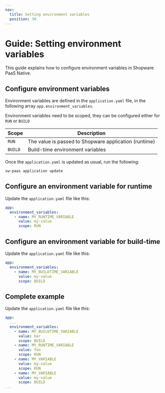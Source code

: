 ```yaml
---
nav:
  title: Setting environment variables
  position: 30
---
```


# Guide: Setting environment variables

This guide explains how to configure environment variables in Shopware PaaS Native.

## Configure environment variables

Environment variables are defined in the `application.yaml` file, in the following array `app.environment_variables`.

Environment variables need to be scoped, they can be configured either for `RUN` or `BUILD`

| Scope      | Description                                           |
|------------|-------------------------------------------------------|
| `RUN`      | The value is passed to Shopware application (runtime) |
| `BUILD`    | Build-time environment variables                      |

Once the `application.yaml` is updated as usual, run the following:

```sh
sw-paas application update
```

## Configure an environment variable for runtime

Update the `application.yaml` file like this:

```yaml
app:
  environment_variables:
    - name: MY_RUNTIME_VARIABLE
      value: my-value
      scope: RUN
```

## Configure an environment variable for build-time

Update the `application.yaml` file like this:

```yaml
app:
  environment_variables:
    - name: MY_BUILDTIME_VARIABLE
      value: my-value
      scope: BUILD
```

## Complete example

Update the `application.yaml` file like this:

```yaml
app:
  ...
  environment_variables:
    - name: MY_BUILDTIME_VARIABLE
      value: bar
      scope: BUILD
    - name: MY_RUNTIME_VARIABLE
      value: foo
      scope: RUN
    - name: MY_VARIABLE
      value: my-value
      scope: RUN
    - name: MY_VARIABLE
      value: my-value
      scope: BUILD
...
```
